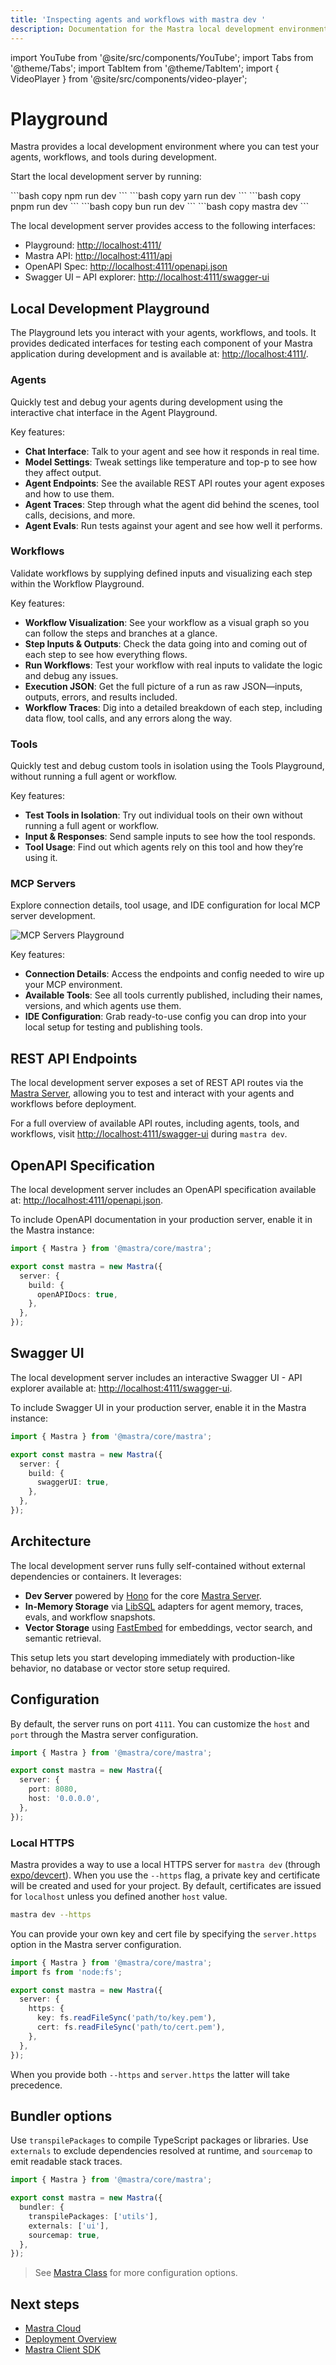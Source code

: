 ```yaml
---
title: 'Inspecting agents and workflows with mastra dev '
description: Documentation for the Mastra local development environment for Mastra applications.
---
```


import YouTube from '@site/src/components/YouTube';
import Tabs from '@theme/Tabs';
import TabItem from '@theme/TabItem';
import { VideoPlayer } from '@site/src/components/video-player';

# Playground

Mastra provides a local development environment where you can test your agents, workflows, and tools during development.

Start the local development server by running:

<Tabs>
  <TabItem value="npm" label="npm">
    ```bash copy
    npm run dev
    ```
  </TabItem>
  <TabItem value="yarn" label="yarn">
    ```bash copy
    yarn run dev
    ```
  </TabItem>
  <TabItem value="pnpm" label="pnpm">
    ```bash copy
    pnpm run dev
    ```
  </TabItem>
  <TabItem value="bun" label="bun">
    ```bash copy
    bun run dev
    ```
  </TabItem>
  <TabItem value="mastra" label="mastra">
    ```bash copy
    mastra dev
    ```
  </TabItem>
</Tabs>

The local development server provides access to the following interfaces:

- Playground: [http://localhost:4111/](http://localhost:4111/)
- Mastra API: [http://localhost:4111/api](http://localhost:4111/api)
- OpenAPI Spec: [http://localhost:4111/openapi.json](http://localhost:4111/openapi.json)
- Swagger UI – API explorer: [http://localhost:4111/swagger-ui](http://localhost:4111/swagger-ui)

## Local Development Playground

The Playground lets you interact with your agents, workflows, and tools. It provides dedicated interfaces for testing each component of your Mastra application during development and is available at: [http://localhost:4111/](http://localhost:4111/).

<YouTube id="spGlcTEjuXY" startTime={126}/>

### Agents

Quickly test and debug your agents during development using the interactive chat interface in the Agent Playground.

<VideoPlayer
  src="https://res.cloudinary.com/mastra-assets/video/upload/v1751406022/local-dev-agents-playground_100_m3begx.mp4"
/>

Key features:

- **Chat Interface**: Talk to your agent and see how it responds in real time.
- **Model Settings**: Tweak settings like temperature and top-p to see how they affect output.
- **Agent Endpoints**: See the available REST API routes your agent exposes and how to use them.
- **Agent Traces**: Step through what the agent did behind the scenes, tool calls, decisions, and more.
- **Agent Evals**: Run tests against your agent and see how well it performs.

### Workflows

Validate workflows by supplying defined inputs and visualizing each step within the Workflow Playground.

<VideoPlayer
  src="https://res.cloudinary.com/mastra-assets/video/upload/v1751406027/local-dev-workflows-playground_100_rbc466.mp4"
/>

Key features:

- **Workflow Visualization**: See your workflow as a visual graph so you can follow the steps and branches at a glance.
- **Step Inputs & Outputs**: Check the data going into and coming out of each step to see how everything flows.
- **Run Workflows**: Test your workflow with real inputs to validate the logic and debug any issues.
- **Execution JSON**: Get the full picture of a run as raw JSON—inputs, outputs, errors, and results included.
- **Workflow Traces**: Dig into a detailed breakdown of each step, including data flow, tool calls, and any errors along the way.

### Tools

Quickly test and debug custom tools in isolation using the Tools Playground, without running a full agent or workflow.

<VideoPlayer
  src="https://res.cloudinary.com/mastra-assets/video/upload/v1751406316/local-dev-agents-tools_100_fe1jdt.mp4"
/>

Key features:

- **Test Tools in Isolation**: Try out individual tools on their own without running a full agent or workflow.
- **Input & Responses**: Send sample inputs to see how the tool responds.
- **Tool Usage**: Find out which agents rely on this tool and how they’re using it.

### MCP Servers

Explore connection details, tool usage, and IDE configuration for local MCP server development.

![MCP Servers Playground](/img/local-dev/local-dev-mcp-server-playground.jpg)

Key features:

- **Connection Details**: Access the endpoints and config needed to wire up your MCP environment.
- **Available Tools**: See all tools currently published, including their names, versions, and which agents use them.
- **IDE Configuration**: Grab ready-to-use config you can drop into your local setup for testing and publishing tools.

## REST API Endpoints

The local development server exposes a set of REST API routes via the [Mastra Server](/docs/deployment/server-deployment), allowing you to test and interact with your agents and workflows before deployment.

For a full overview of available API routes, including agents, tools, and workflows, visit [http://localhost:4111/swagger-ui](http://localhost:4111/swagger-ui) during `mastra dev`.

## OpenAPI Specification

The local development server includes an OpenAPI specification available at: [http://localhost:4111/openapi.json](http://localhost:4111/openapi.json).

To include OpenAPI documentation in your production server, enable it in the Mastra instance:

```typescript {6} filename="src/mastra/index.ts" copy
import { Mastra } from '@mastra/core/mastra';

export const mastra = new Mastra({
  server: {
    build: {
      openAPIDocs: true,
    },
  },
});
```

## Swagger UI

The local development server includes an interactive Swagger UI - API explorer available at: [http://localhost:4111/swagger-ui](http://localhost:4111/swagger-ui).

To include Swagger UI in your production server, enable it in the Mastra instance:

```typescript {6} filename="src/mastra/index.ts" copy
import { Mastra } from '@mastra/core/mastra';

export const mastra = new Mastra({
  server: {
    build: {
      swaggerUI: true,
    },
  },
});
```

## Architecture

The local development server runs fully self-contained without external dependencies or containers. It leverages:

- **Dev Server** powered by [Hono](https://hono.dev) for the core [Mastra Server](/docs/deployment/server).
- **In-Memory Storage** via [LibSQL](https://libsql.org/) adapters for agent memory, traces, evals, and workflow snapshots.
- **Vector Storage** using [FastEmbed](https://github.com/qdrant/fastembed) for embeddings, vector search, and semantic retrieval.

This setup lets you start developing immediately with production-like behavior, no database or vector store setup required.

## Configuration

By default, the server runs on port `4111`. You can customize the `host` and `port` through the Mastra server configuration.

```typescript {5,6} filename="src/mastra/index.ts" copy
import { Mastra } from '@mastra/core/mastra';

export const mastra = new Mastra({
  server: {
    port: 8080,
    host: '0.0.0.0',
  },
});
```

### Local HTTPS

Mastra provides a way to use a local HTTPS server for `mastra dev` (through [expo/devcert](https://github.com/expo/devcert)). When you use the `--https` flag, a private key and certificate will be created and used for your project. By default, certificates are issued for `localhost` unless you defined another `host` value.

```bash
mastra dev --https
```

You can provide your own key and cert file by specifying the `server.https` option in the Mastra server configuration.

```typescript {2,6-9} filename="src/mastra/index.ts" copy
import { Mastra } from '@mastra/core/mastra';
import fs from 'node:fs';

export const mastra = new Mastra({
  server: {
    https: {
      key: fs.readFileSync('path/to/key.pem'),
      cert: fs.readFileSync('path/to/cert.pem'),
    },
  },
});
```

When you provide both `--https` and `server.https` the latter will take precedence.

## Bundler options

Use `transpilePackages` to compile TypeScript packages or libraries. Use `externals` to exclude dependencies resolved at runtime, and `sourcemap` to emit readable stack traces.

```typescript filename="src/mastra/index.ts" copy
import { Mastra } from '@mastra/core/mastra';

export const mastra = new Mastra({
  bundler: {
    transpilePackages: ['utils'],
    externals: ['ui'],
    sourcemap: true,
  },
});
```

> See [Mastra Class](../../reference/core/mastra-class) for more configuration options.

## Next steps

- [Mastra Cloud](/docs/mastra-cloud/overview)
- [Deployment Overview](/docs/deployment/overview)
- [Mastra Client SDK](/docs/client-js/overview)
